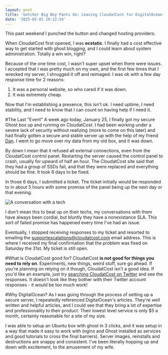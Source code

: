 ```yaml
---
layout: post
title: 'Getcher Big Boy Pants On: Leaving CloudatCost for DigitalOcean'
date: '2015-02-01 19:12:54'
---
```


This past weekend I punched the button and changed hosting providers.

When CloudatCost first opened, I was **ecstatic**. I finally had a cost effective way to get started with ghost blogging, and I could learn about system administration. Totally a win win, right?

Because of the one time cost, I wasn't super upset when there were issues. I accepted that I was pretty much on my own, and the first few times that I wrecked my server, I shrugged it off and reimaged. I was ok with a few day response time for 2 reasons:
 
1. It was a personal website, so who cared if it was down.
2. It was extremely cheap.

Now that I'm establishing a presence, this isn't ok. I need uptime, I need stability, and I need to know that I can count on having help if I need it.

#The Last "Event"
A week ago today, January 25, I finally got my secure Ghost box up and running on CloudatCost. I had been working under a severe lack of security  without realizing (more to come on this later) and had finally gotten a secure and stable server up with the help of my friend [Dan](http://dandwire.com/). I went to go move over my data from my old box, and it was down.

By down I mean that it refused all external connections, even from the CloudatCost control panel. Restarting the server caused the control panel to crash, usually for upward of half an hour. The CloudatCost site said that they had a group of SSDs fail, and that they were replaced and everything should be fine. It took 6 days to be fixed.

In those 6 days, I submitted a ticket. The ticket initially would be responded to in about 5 hours with some promise of the panel being up the next day or that evening.

![A conversation with a tech](/content/images/2015/02/Screen-Shot-2015-02-01-at-13-15-57-.png)

I don't mean this to beat up on their techs, my conversations with them have always been cordial, but bluntly they have a nonexistance SLA. This sort of failed promise has happened every time I've had an issue.

Eventually, I stopped receiving responses to my ticket and resorted to emailing the supportescalations@cloudatcost.com email address. This is where I received my final confirmation that the problem was fixed on Saturday the 31st. My ticket is still open.

#What is CloudatCost good for?
CloudatCost **is not good for things you need to rely on**. Experiments, new things, weird stuff, sure go ahead. If you're planning on relying on it though, CloudatCost isn't a good idea. If you'd like an example, just try [searching CloudatCost on Twitter](https://twitter.com/search?q=cloudatcost&src=typd) and see the responses. It doesn't look like they bother with their Twitter account responses - it would be too much work!

#Why DigitalOcean?
As I was going through the process of setting up a secure server, I repeatedly referenced DigitalOcean's articles. They're well written and helpful articles, and I could see that they bring a lot of expertise and professionality to their product. Their lowest level service is only $5 a month, certainly reasonable for a site of my size.

I was able to setup an Ubuntu box with ghost in 3 clicks, and it was setup in a way that made it easy to work with (nginx and Ghost installed as services and good tutorials to cross the final barriers). Server images, reinstalls and destructions are snappy and consistent. I've been literally hopping up and down with excitement, to the amusement of my wife.